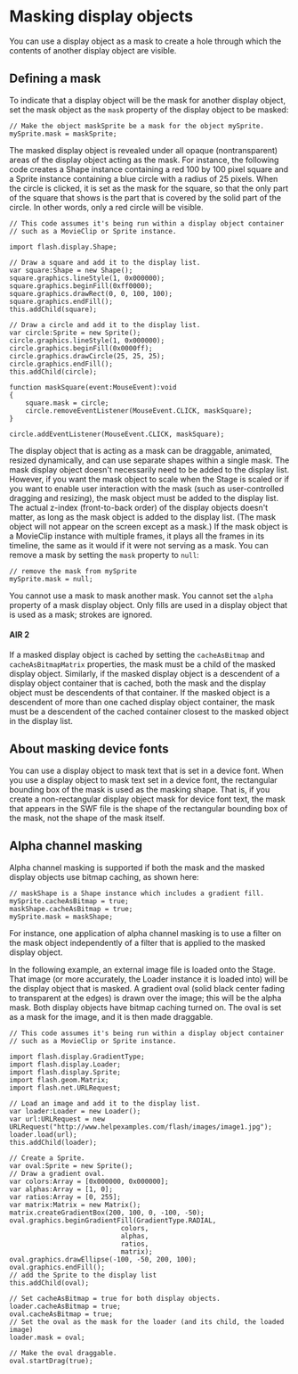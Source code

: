 # Masking display objects

<div>

You can use a display object as a mask to create a hole through which the
contents of another display object are visible.

</div>

<div>

## Defining a mask

<div>

To indicate that a display object will be the mask for another display object,
set the mask object as the `mask` property of the display object to be masked:

    // Make the object maskSprite be a mask for the object mySprite.
    mySprite.mask = maskSprite;

The masked display object is revealed under all opaque (nontransparent) areas of
the display object acting as the mask. For instance, the following code creates
a Shape instance containing a red 100 by 100 pixel square and a Sprite instance
containing a blue circle with a radius of 25 pixels. When the circle is clicked,
it is set as the mask for the square, so that the only part of the square that
shows is the part that is covered by the solid part of the circle. In other
words, only a red circle will be visible.

    // This code assumes it's being run within a display object container
    // such as a MovieClip or Sprite instance.

    import flash.display.Shape;

    // Draw a square and add it to the display list.
    var square:Shape = new Shape();
    square.graphics.lineStyle(1, 0x000000);
    square.graphics.beginFill(0xff0000);
    square.graphics.drawRect(0, 0, 100, 100);
    square.graphics.endFill();
    this.addChild(square);

    // Draw a circle and add it to the display list.
    var circle:Sprite = new Sprite();
    circle.graphics.lineStyle(1, 0x000000);
    circle.graphics.beginFill(0x0000ff);
    circle.graphics.drawCircle(25, 25, 25);
    circle.graphics.endFill();
    this.addChild(circle);

    function maskSquare(event:MouseEvent):void
    {
        square.mask = circle;
        circle.removeEventListener(MouseEvent.CLICK, maskSquare);
    }

    circle.addEventListener(MouseEvent.CLICK, maskSquare);

The display object that is acting as a mask can be draggable, animated, resized
dynamically, and can use separate shapes within a single mask. The mask display
object doesn't necessarily need to be added to the display list. However, if you
want the mask object to scale when the Stage is scaled or if you want to enable
user interaction with the mask (such as user-controlled dragging and resizing),
the mask object must be added to the display list. The actual z-index
(front-to-back order) of the display objects doesn't matter, as long as the mask
object is added to the display list. (The mask object will not appear on the
screen except as a mask.) If the mask object is a MovieClip instance with
multiple frames, it plays all the frames in its timeline, the same as it would
if it were not serving as a mask. You can remove a mask by setting the `mask`
property to `null`:

    // remove the mask from mySprite
    mySprite.mask = null;

You cannot use a mask to mask another mask. You cannot set the `alpha` property
of a mask display object. Only fills are used in a display object that is used
as a mask; strokes are ignored.

<div>

#### AIR 2

If a masked display object is cached by setting the `cacheAsBitmap` and
`cacheAsBitmapMatrix` properties, the mask must be a child of the masked display
object. Similarly, if the masked display object is a descendent of a display
object container that is cached, both the mask and the display object must be
descendents of that container. If the masked object is a descendent of more than
one cached display object container, the mask must be a descendent of the cached
container closest to the masked object in the display list.

</div>

</div>

</div>

<div>

## About masking device fonts

<div>

You can use a display object to mask text that is set in a device font. When you
use a display object to mask text set in a device font, the rectangular bounding
box of the mask is used as the masking shape. That is, if you create a
non-rectangular display object mask for device font text, the mask that appears
in the SWF file is the shape of the rectangular bounding box of the mask, not
the shape of the mask itself.

</div>

</div>

<div>

## Alpha channel masking

<div>

Alpha channel masking is supported if both the mask and the masked display
objects use bitmap caching, as shown here:

    // maskShape is a Shape instance which includes a gradient fill.
    mySprite.cacheAsBitmap = true;
    maskShape.cacheAsBitmap = true;
    mySprite.mask = maskShape;

For instance, one application of alpha channel masking is to use a filter on the
mask object independently of a filter that is applied to the masked display
object.

In the following example, an external image file is loaded onto the Stage. That
image (or more accurately, the Loader instance it is loaded into) will be the
display object that is masked. A gradient oval (solid black center fading to
transparent at the edges) is drawn over the image; this will be the alpha mask.
Both display objects have bitmap caching turned on. The oval is set as a mask
for the image, and it is then made draggable.

    // This code assumes it's being run within a display object container
    // such as a MovieClip or Sprite instance.

    import flash.display.GradientType;
    import flash.display.Loader;
    import flash.display.Sprite;
    import flash.geom.Matrix;
    import flash.net.URLRequest;

    // Load an image and add it to the display list.
    var loader:Loader = new Loader();
    var url:URLRequest = new URLRequest("http://www.helpexamples.com/flash/images/image1.jpg");
    loader.load(url);
    this.addChild(loader);

    // Create a Sprite.
    var oval:Sprite = new Sprite();
    // Draw a gradient oval.
    var colors:Array = [0x000000, 0x000000];
    var alphas:Array = [1, 0];
    var ratios:Array = [0, 255];
    var matrix:Matrix = new Matrix();
    matrix.createGradientBox(200, 100, 0, -100, -50);
    oval.graphics.beginGradientFill(GradientType.RADIAL,
                                colors,
                                alphas,
                                ratios,
                                matrix);
    oval.graphics.drawEllipse(-100, -50, 200, 100);
    oval.graphics.endFill();
    // add the Sprite to the display list
    this.addChild(oval);

    // Set cacheAsBitmap = true for both display objects.
    loader.cacheAsBitmap = true;
    oval.cacheAsBitmap = true;
    // Set the oval as the mask for the loader (and its child, the loaded image)
    loader.mask = oval;

    // Make the oval draggable.
    oval.startDrag(true);

</div>

</div>

